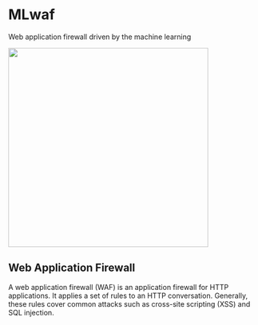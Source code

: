 # MLwaf
Web application firewall driven by the machine learning

<img src="https://raw.githubusercontent.com/developersatyendra/MLwaf/master/logo%20copy%20copy.JPG" width="400" height="400">

## Web Application Firewall
A web application firewall (WAF) is an application firewall for HTTP applications. It applies a set of rules to an HTTP conversation. Generally, these rules cover common attacks such as cross-site scripting (XSS) and SQL injection.
